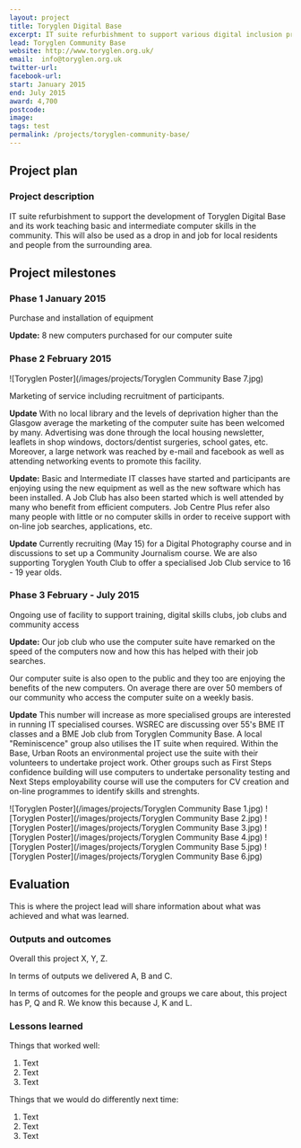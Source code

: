 ```yaml
---
layout: project
title: Toryglen Digital Base
excerpt: IT suite refurbishment to support various digital inclusion projects
lead: Toryglen Community Base
website: http://www.toryglen.org.uk/
email:  info@toryglen.org.uk
twitter-url: 
facebook-url: 
start: January 2015
end: July 2015
award: 4,700
postcode: 
image:
tags: test
permalink: /projects/toryglen-community-base/ 
---
```


## Project plan

### Project description

IT suite refurbishment to support the development of Toryglen Digital Base and its work teaching basic and intermediate computer skills in the community. This will also be used as a drop in and job for local residents and people from the surrounding area.


## Project milestones

### Phase 1 January 2015

Purchase and installation of equipment


**Update:** 8 new computers purchased for our computer suite

### Phase 2 February 2015

![Toryglen Poster](/images/projects/Toryglen Community Base 7.jpg)

Marketing of service including recruitment of participants.  

**Update**  With no local library and the levels of deprivation higher than the Glasgow average the marketing of the computer suite has been welcomed by many.  Advertising was done through the local housing newsletter, leaflets in shop windows, doctors/dentist surgeries, school gates, etc.  Moreover, a large network was reached by e-mail and facebook as well as attending networking events to promote this facility.




**Update:** Basic and Intermediate IT classes have started and participants are enjoying using the new equipment as well as the new software which has been installed. A Job Club has also been started which is well attended by many who benefit from efficient computers.  Job Centre Plus refer also many people with little or no computer skills in order to receive support with on-line job searches, applications, etc.

**Update**  Currently recruiting (May 15) for a Digital Photography course and in discussions to set up a Community Journalism course.  We are also supporting Toryglen Youth Club to offer a specialised Job Club service to 16 - 19 year olds.

### Phase 3 February - July 2015

Ongoing use of facility to support training, digital skills clubs, job clubs and community access 


**Update:** Our job club who use the computer suite have remarked on the speed of the computers now and how this has helped with their job searches. 

Our computer suite is also open to the public and they too are enjoying the benefits of the new computers. On average there are over 50 members of our community who access the computer suite on a weekly basis.

**Update**  This number will increase as more specialised groups are interested in running IT specialised courses.  WSREC are discussing over 55's BME IT classes and a BME Job club from Toryglen Community Base.  A local "Reminiscence" group also utilises the IT suite when required.  Within the Base, Urban Roots an environmental project use the suite with their volunteers to undertake project work.  Other groups such as First Steps confidence building will use computers to undertake personality testing and Next Steps employability course will use the computers for CV creation and on-line programmes to identify skills and strenghts.

![Toryglen Poster](/images/projects/Toryglen Community Base 1.jpg)
![Toryglen Poster](/images/projects/Toryglen Community Base 2.jpg)
![Toryglen Poster](/images/projects/Toryglen Community Base 3.jpg)
![Toryglen Poster](/images/projects/Toryglen Community Base 4.jpg)
![Toryglen Poster](/images/projects/Toryglen Community Base 5.jpg)
![Toryglen Poster](/images/projects/Toryglen Community Base 6.jpg)

## Evaluation

This is where the project lead will share information about what was achieved and what was learned.

### Outputs and outcomes

Overall this project X, Y, Z.

In terms of outputs we delivered A, B and C.

In terms of outcomes for the people and groups we care about, this project has P, Q and R. We know this because J, K and L.

### Lessons learned

Things that worked well:

1. Text
2. Text
3. Text

Things that we would do differently next time:

1. Text
2. Text
3. Text
